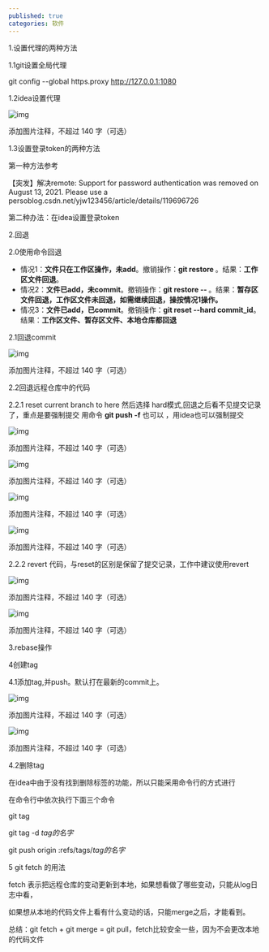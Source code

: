 ```yaml
---
published: true
categories: 软件
---
```

1.设置代理的两种方法

1.1git设置全局代理

git config --global https.proxy http://127.0.0.1:1080

1.2idea设置代理

![img](https://picx.zhimg.com/80/v2-2f4f9bdd8b2537144dad800a6a8d8a21_720w.png?source=d16d100b)





添加图片注释，不超过 140 字（可选）

1.3设置登录token的两种方法

第一种方法参考  

【突发】解决remote: Support for password authentication was removed on August 13, 2021. Please use a persoblog.csdn.net/yjw123456/article/details/119696726

第二种办法：在idea设置登录token

2.回退

2.0使用命令回退

- 情况1：**文件只在工作区操作，未add**。撤销操作：**git restore <file>**。结果：**工作区文件回退**。
- 情况2：**文件已add，未commit**。撤销操作：**git restore -- <file>**。结果：**暂存区文件回退，工作区文件未回退，如需继续回退，操按情况1操作。**
- 情况3：**文件已add，已commit**。撤销操作：**git reset --hard commit_id**。结果：**工作区文件、暂存区文件、本地仓库都回退**

2.1回退commit

![img](https://pica.zhimg.com/80/v2-9e83214a3d18308bd84f8cd0f1340fe2_720w.png?source=d16d100b)





添加图片注释，不超过 140 字（可选）

2.2回退远程仓库中的代码

2.2.1 reset current branch to here 然后选择 hard模式,回退之后看不见提交记录了，重点是要强制提交 用命令  **git push -f**    也可以 ，用idea也可以强制提交

![img](https://pica.zhimg.com/80/v2-a3bfd2d114fb50d4b095f829bbdb30c0_720w.png?source=d16d100b)





添加图片注释，不超过 140 字（可选）

![img](https://pic1.zhimg.com/80/v2-bac92c14db337ab41e39e3eb033f1b67_720w.png?source=d16d100b)





添加图片注释，不超过 140 字（可选）

![img](https://picx.zhimg.com/80/v2-386d2bf9d63469a4d492b9c4d9c6353b_720w.png?source=d16d100b)





添加图片注释，不超过 140 字（可选）

![img](https://picx.zhimg.com/80/v2-3126cbd14760eb28da5b7b2cfa113bb6_720w.png?source=d16d100b)





添加图片注释，不超过 140 字（可选）

2.2.2 revert 代码，与reset的区别是保留了提交记录，工作中建议使用revert

![img](https://picx.zhimg.com/80/v2-0659674532c8a9eced26d70075b96614_720w.png?source=d16d100b)





添加图片注释，不超过 140 字（可选）

![img](https://picx.zhimg.com/80/v2-a41ec0b30b0a6032cdcd265cdf0d36a6_720w.png?source=d16d100b)





添加图片注释，不超过 140 字（可选）

3.rebase操作

4创建tag

4.1添加tag,并push。默认打在最新的commit上。

![img](https://picx.zhimg.com/80/v2-024ab7d53e1be3878ce103a8fd87278c_720w.png?source=d16d100b)





添加图片注释，不超过 140 字（可选）

![img](https://picx.zhimg.com/80/v2-a1ea26c2ffb622ff9469531b400cfb0e_720w.png?source=d16d100b)





添加图片注释，不超过 140 字（可选）

4.2删除tag

在idea中由于没有找到删除标签的功能，所以只能采用命令行的方式进行

在命令行中依次执行下面三个命令

git tag

git tag -d *tag的名字*

git push origin :refs/tags/*tag的名字*

5 git fetch 的用法

fetch 表示把远程仓库的变动更新到本地，如果想看做了哪些变动，只能从log日志中看，

如果想从本地的代码文件上看有什么变动的话，只能merge之后，才能看到。

总结：git fetch + git merge = git pull，fetch比较安全一些，因为不会更改本地的代码文件